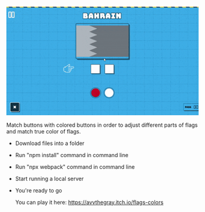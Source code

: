 ![](https://github.com/avvprime/FlagsColors/blob/main/flagscolors-gameplay.gif)


Match buttons with colored buttons in order to adjust different parts of flags and match true color of flags.

- Download files into a folder
- Run "npm install" command in command line
- Run "npx webpack" command in command line
- Start running a local server
- You're ready to go

  You can play it here: 
  https://avvthegray.itch.io/flags-colors
